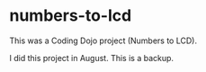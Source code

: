 # numbers-to-lcd
This was a Coding Dojo project (Numbers to LCD).

I did this project in August. 
This is a backup.
